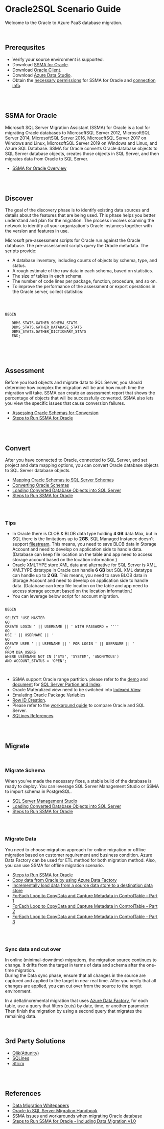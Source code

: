 # **Oracle2SQL Scenario Guide**

Welcome to the Oracle to Azure PaaS database migration.
</br>

</br>

## **Prerequsites**

- Verify your source environment is supported.
- Download [SSMA for Oracle](https://www.microsoft.com/en-us/download/details.aspx?id=54258).
- Download [Oracle Client](https://www.oracle.com/database/technologies/odac-downloads.html).
- Download [Azure Data Studio](https://learn.microsoft.com/en-us/sql/azure-data-studio/download-azure-data-studio?view=sql-server-ver16).
- Obtain the [necessary permissions](https://learn.microsoft.com/en-us/sql/ssma/oracle/connecting-to-oracle-database-oracletosql?view=sql-server-ver16#required-oracle-permissions) for SSMA for Oracle and [connection info](https://learn.microsoft.com/en-us/sql/ssma/oracle/connect-to-oracle-oracletosql?view=sql-server-ver16).
</br>

</br>

## **SSMA for Oracle**

Microsoft SQL Server Migration Assistant (SSMA) for Oracle is a tool for migrating Oracle databases to MicrosoftSQL Server 2012, MicrosoftSQL Server 2014, MicrosoftSQL Server 2016, MicrosoftSQL Server 2017 on Windows and Linux, MicrosoftSQL Server 2019 on Windows and Linux, and Azure SQL Database. SSMA for Oracle converts Oracle database objects to SQL Server database objects, creates those objects in SQL Server, and then migrates data from Oracle to SQL Server.
</br>

- [SSMA for Oracle Overview](https://learn.microsoft.com/en-us/sql/ssma/oracle/sql-server-migration-assistant-for-oracle-oracletosql?view=sql-server-ver16)
</br>

</br>

## **Discover**

The goal of the discovery phase is to identify existing data sources and details about the features that are being used. This phase helps you better understand and plan for the migration. The process involves scanning the network to identify all your organization's Oracle instances together with the version and features in use.
</br>

Microsoft pre-assessment scripts for Oracle run against the Oracle database. The pre-assessment scripts query the Oracle metadata. The scripts provide:

- A database inventory, including counts of objects by schema, type, and status.
- A rough estimate of the raw data in each schema, based on statistics.
- The size of tables in each schema.
- The number of code lines per package, function, procedure, and so on.
- To improve the performance of the assessment or export operations in the Oracle server, collect statistics:
</br>

<pre>
<code>
BEGIN

   DBMS_STATS.GATHER_SCHEMA_STATS
   DBMS_STATS.GATHER_DATABASE_STATS
   DBMS_STATS.GATHER_DICTIONARY_STATS
   END;
</code>
</pre>
</br>

</br>

## **Assessment**

Before you load objects and migrate data to SQL Server, you should determine how complex the migration will be and how much time the migration will take. SSMA can create an assessment report that shows the percentage of objects that will be successfully converted. SSMA also lets you view the specific issues that cause conversion failures.
</br>

- [Assessing Oracle Schemas for Conversion](https://learn.microsoft.com/en-us/sql/ssma/oracle/assessing-oracle-schemas-for-conversion-oracletosql?view=sql-server-ver16)
- [Steps to Run SSMA for Oracle](./Resources/Steps%20to%20Run%20SSMA%20for%20Oracle%20-%20Including%20Data%20Migration%20v1.0.pdf)
</br>

</br>

## **Convert**

After you have connected to Oracle, connected to SQL Server, and set project and data mapping options, you can convert Oracle database objects to SQL Server database objects.
</br>

- [Mapping Oracle Schemas to SQL Server Schemas](https://learn.microsoft.com/en-us/sql/ssma/oracle/mapping-oracle-schemas-to-sql-server-schemas-oracletosql?view=sql-server-ver16)
- [Converting Oracle Schemas](https://learn.microsoft.com/en-us/sql/ssma/oracle/converting-oracle-schemas-oracletosql?view=sql-server-ver16)
- [Loading Converted Database Objects into SQL Server](https://learn.microsoft.com/en-us/sql/ssma/oracle/loading-converted-database-objects-into-sql-server-oracletosql?view=sql-server-ver16)
- [Steps to Run SSMA for Oracle](./Resources/Steps%20to%20Run%20SSMA%20for%20Oracle%20-%20Including%20Data%20Migration%20v1.0.pdf)
</br>

</br>

### **Tips**

- In Oracle there is CLOB & BLOB data type holding **4 GB** data Max, but in SQL there is the limitations up to **2GB**.
  SQL Managed Instance doesn't support [filestream](https://learn.microsoft.com/en-us/sql/relational-databases/blob/filestream-sql-server?view=sql-server-ver16). This means, you need to save BLOB data in Storage Account and need to develop on application side to handle data. (Database can keep file location on the table and app need to access storage account based on the location information.)
- Oracle XMLTYPE store XML data and alternative for SQL Server is XML. XMLTYPE datatype in Oracle can handle **6 GB** but SQL XML datatype can handle up to **2 GB**.
  This means, you need to save BLOB data in Storage Account and need to develop on application side to handle data. (Database can keep file location on the table and app need to access storage account based on the location information.)
- You can leverage below script for account migration.

<pre>
<code>
BEGIN

SELECT 'USE MASTER 
GO 
CREATE LOGIN ' || USERNAME || ' WITH PASSWORD = ''<Temporary Password>'' 
GO 
USE ' || USERNAME || ' 
GO 
CREATE USER ' || USERNAME || ' FOR LOGIN ' || USERNAME || ' 
GO'
FROM DBA_USERS
WHERE USERNAME NOT IN ('SYS', 'SYSTEM', 'ANONYMOUS')
AND ACCOUNT_STATUS = 'OPEN';

</code>
</pre>

- SSMA support Oracle range partition. please refer to the [demo](https://learn.microsoft.com/en-us/shows/data-exposed/migrating-to-sql-enabling-automatic-conversions-for-partitioned-tables-ep5) and [document](https://learn.microsoft.com/en-us/sql/relational-databases/partitions/create-partitioned-tables-and-indexes?view=sql-server-ver16) for [SQL Server Partion and Index](https://learn.microsoft.com/en-us/sql/relational-databases/partitions/partitioned-tables-and-indexes?view=sql-server-ver16).
- Oracle Materalized view need to be switched into [Indexed View](https://learn.microsoft.com/en-us/sql/relational-databases/views/create-indexed-views?view=sql-server-ver16).
- [Emulating Oracle Package Variables](https://learn.microsoft.com/en-us/sql/ssma/oracle/emulate-package-variables?view=sql-server-ver16)
- [Row ID Creation](https://learn.microsoft.com/en-us/sql/ssma/oracle/messages/o2ss0028?view=sql-server-ver16).
- Please refer to the [workaround guide](./Resources/SSMA%20issues%20and%20workarounds%20when%20migrating%20Oracle%20database.pdf) to compare Oracle and SQL Server.
- [SQLines References](https://www.sqlines.com/oracle-to-sql-server)

</br>

</br>

## **Migrate**

</br>

### **Migrate Schema**

When you've made the necessary fixes, a stable build of the database is ready to deploy. You can leverage SQL Server Management Studio or SSMA to import schema in PostgreSQL.
</br>

- [SQL Server Management Studio](https://learn.microsoft.com/en-us/sql/ssms/download-sql-server-management-studio-ssms?view=sql-server-ver16)
- [Loading Converted Database Objects into SQL Server](https://learn.microsoft.com/en-us/sql/ssma/oracle/loading-converted-database-objects-into-sql-server-oracletosql?view=sql-server-ver16)
- [Steps to Run SSMA for Oracle](./Resources/Steps%20to%20Run%20SSMA%20for%20Oracle%20-%20Including%20Data%20Migration%20v1.0.pdf)
</br>

</br>

### **Migrate Data**

You need to choose migration approach for online migration or offline migration based on customer requirement and business condition.
Azure Data Factory can be used for ETL method for both migration method. Also, you can use SSMA for offline migration scenario.
</br>

- [Steps to Run SSMA for Oracle](./Resources/Steps%20to%20Run%20SSMA%20for%20Oracle%20-%20Including%20Data%20Migration%20v1.0.pdf)
- [Copy data from Oracle by using Azure Data Factory](https://learn.microsoft.com/en-us/azure/data-factory/connector-oracle?tabs=data-factory)
- [Incrementally load data from a source data store to a destination data store](https://learn.microsoft.com/en-us/azure/data-factory/tutorial-incremental-copy-overview)
- [ForEach Loop to CopyData and Capture Metadata in ControlTable - Part 1](https://techcommunity.microsoft.com/t5/fasttrack-for-azure/foreach-loop-to-copydata-and-capture-metadata-in-controltable/ba-p/3661559)
- [ForEach Loop to CopyData and Capture Metadata in ControlTable - Part 2](https://techcommunity.microsoft.com/t5/fasttrack-for-azure/foreach-loop-to-copydata-and-capture-metadata-in-controltable/ba-p/3661770)
- [ForEach Loop to CopyData and Capture Metadata in ControlTable - Part 3](https://techcommunity.microsoft.com/t5/fasttrack-for-azure/foreach-loop-to-copydata-and-capture-metadata-in-controltable/ba-p/3662436)
</br>

</br>

### **Sync data and cut over**

In online (minimal-downtime) migrations, the migration source continues to change. It drifts from the target in terms of data and schema after the one-time migration.
</br>
During the Data sync phase, ensure that all changes in the source are captured and applied to the target in near real time. After you verify that all changes are applied, you can cut over from the source to the target environment.
</br>

In a delta/incremental migration that uses [Azure Data Factory](https://azure.microsoft.com/en-us/products/data-factory/), for each table, use a query that filters (cuts) by date, time, or another parameter. Then finish the migration by using a second query that migrates the remaining data.
</br>

</br>

## **3rd Party Solutions**

- [Qlik(Attunity)](https://www.qlik.com/us/streaming-data/data-streaming-cdc)
- [SQLines](https://www.sqlines.com/oracle-to-postgresql)
- [Striim](https://www.striim.com/)
</br>

</br>

## **References**

- [Data Migration Whitepapers](https://github.com/microsoft/DataMigrationTeam/tree/master/Whitepapers)
- [Oracle to SQL Server Migration Handbook](./Resources/Oracle%20to%20SQL%20Server%20Migration%20Handbook.pdf)
- [SSMA issues and workarounds when migrating Oracle database](./Resources/SSMA%20issues%20and%20workarounds%20when%20migrating%20Oracle%20database.pdf)
- [Steps to Run SSMA for Oracle - Including Data Migration v1.0](./Resources/Steps%20to%20Run%20SSMA%20for%20Oracle%20-%20Including%20Data%20Migration%20v1.0.pdf)
</br>

</br>
